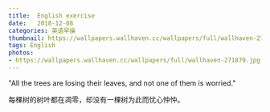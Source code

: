```yaml
---
title:  English exercise
date:   2018-12-08
categories: 英语早操
thumbnail: https://wallpapers.wallhaven.cc/wallpapers/full/wallhaven-271879.jpg
tags: English
photos:
- https://wallpapers.wallhaven.cc/wallpapers/full/wallhaven-271879.jpg
---
```


"All the trees are losing their leaves, and not one of them is worried."
<p>每棵树的树叶都在凋零，却没有一棵树为此而忧心忡忡。</p>
